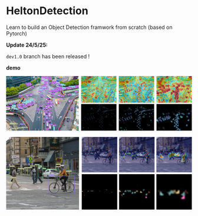 # HeltonDetection
Learn to build an Object Detection framwork from scratch (based on Pytorch)

**Update 24/5/25:**

`dev1.0` branch has been released !

**demo**

![1](https://github.com/Scienthusiasts/HeltonDetection/blob/dev1.0/demo/1.jpg)

![2](https://github.com/Scienthusiasts/HeltonDetection/blob/dev1.0/demo/2.jpg)
